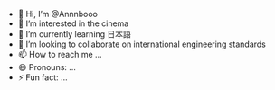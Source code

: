 - 👋 Hi, I’m @Annnbooo
- 👀 I’m interested in the cinema
- 🌱 I’m currently learning 日本語
- 💞️ I’m looking to collaborate on international engineering standards
- 📫 How to reach me ...
- 😄 Pronouns: ...
- ⚡ Fun fact: ...

<!---
Annnbooo/Annnbooo is a ✨ special ✨ repository because its `README.md` (this file) appears on your GitHub profile.
You can click the Preview link to take a look at your changes.
--->
